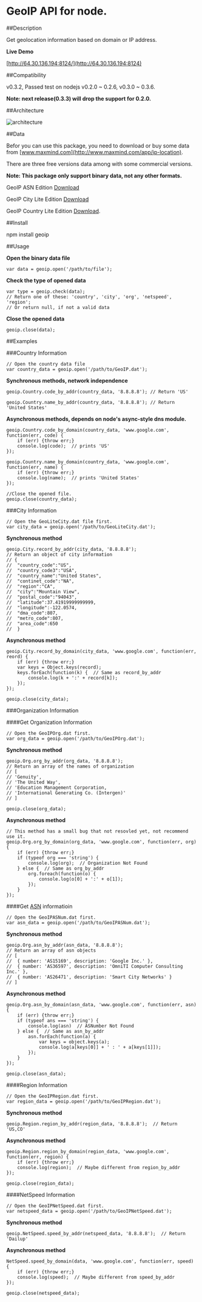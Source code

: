 GeoIP API for node.
===================


##Description

Get geolocation information based on domain or IP address.

__Live Demo__

[http://64.30.136.194:8124/](http://64.30.136.194:8124)


##Compatibility

v0.3.2, Passed test on nodejs v0.2.0 ~ 0.2.6, v0.3.0 ~ 0.3.6.

__Note: next release(0.3.3)  will drop the support for 0.2.0.__


##Architecture

![architecture](https://github.com/kuno/GeoIP/raw/master/misc/architecture.png)


##Data

Befor you can use this package, you need to download or buy some data from [www.maxmind.com](http://www.maxmind.com/app/ip-location).

There are three free versions data among with some commercial versions.

__Note: This package only support binary data, not any other formats.__

GeoIP ASN Edition [Download](http://geolite.maxmind.com/download/geoip/database/asnum/GeoIPASNum.dat.gz)  

GeoIP City Lite Edition [Download](http://geolite.maxmind.com/download/geoip/database/GeoLiteCity.dat.gz)  

GeoIP Country Lite Edition [Download](http://geolite.maxmind.com/download/geoip/database/GeoLiteCountry/GeoIP.dat.gz).



##Install

npm install geoip


##Usage

__Open the binary data file__

    var data = geoip.open('/path/to/file');

__Check the type of opened data__

    var type = geoip.check(data);
    // Return one of these: 'country', 'city', 'org', 'netspeed', 'region';
    // Or return null, if not a valid data

__Close the opened data__

    geoip.close(data);

##Examples

###Country Information

    // Open the country data file
    var country_data = geoip.open('/path/to/GeoIP.dat');

__Synchronous methods, network independence__

    geoip.Country.code_by_addr(country_data, '8.8.8.8'); // Return 'US'

    geoip.Country.name_by_addr(country_data, '8.8.8.8'); // Return  'United States'

__Asynchronous methods, depends on node's async-style dns module.__

    geoip.Country.code_by_domain(country_data, 'www.google.com', function(err, code) {
        if (err) {throw err;}
        console.log(code);  // prints 'US'
    });

    geoip.Country.name_by_domain(country_data, 'www.google.com', function(err, name) {
        if (err) {throw err;}
        console.log(name);  // prints 'United States'
    });

    //Close the opened file.
    geoip.close(country_data);



###City Information

    // Open the GeoLiteCity.dat file first.
    var city_data = geoip.open('/path/to/GeoLiteCity.dat');

__Synchronous method__

    geoip.City.record_by_addr(city_data, '8.8.8.8');
    // Return an object of city information
    // {
    //  "country_code":"US",
    //  "country_code3":"USA",
    //  "country_name":"United States",
    //  "continet_code":"NA",
    //  "region":"CA",
    //  "city":"Mountain View",
    //  "postal_code":"94043",
    //  "latitude":37.41919999999999,
    //  "longitude":-122.0574,
    //  "dma_code":807,
    //  "metro_code":807,
    //  "area_code":650
    //  }    

__Asynchronous method__

    geoip.City.record_by_domain(city_data, 'www.google.com', function(err, reord) {
        if (err) {throw err;}
        var keys = Object.keys(record);
        keys.forEach(function(k) {  // Same as record_by_addr
            console.log(k + ':' + record[k]);
        });   
    });

    geoip.close(city_data);


###Organization Information

####Get Organization Information

    // Open the GeoIPOrg.dat first.
    var org_data = geoip.open('/path/to/GeoIPOrg.dat');

__Synchronous method__

    geoip.Org.org_by_addr(org_data, '8.8.8.8');
    // Return an array of the names of organization
    // [
    // 'Genuity',
    // 'The United Way',
    // 'Education Management Corporation,
    // 'International Generating Co. (Intergen)'
    // ]    

    geoip.close(org_data);

__Asynchronous method__

    // This method has a small bug that not resovled yet, not recommend use it.
    geoip.Org.org_by_domain(org_data, 'www.google.com', function(err, org) {
        if (err) {throw err;}
        if (typeof org === 'string') {
            console.log(org);  // Organization Not Found
        } else {  // Same as org_by_addr
            org.foreach(function(o) {
                console.log(o[0] + ':' + o[1]);
            });
        }
    });


####Get [ASN](http://www.apnic.net/services/services-apnic-provides/helpdesk/faqs/asn-faqs) informatioin

    // Open the GeoIPASNum.dat first.
    var asn_data = geoip.open('/path/to/GeoIPASNum.dat');

__Synchronous method__

    geoip.Org.asn_by_addr(asn_data, '8.8.8.8');
    // Return an array of asn objects
    // [ 
    //  { number: 'AS15169', description: 'Google Inc.' },
    //  { number: 'AS36597', description: 'OmniTI Computer Consulting Inc.' },
    //  { number: 'AS26471', description: 'Smart City Networks' } 
    // ]

__Asynchronous method__

    geoip.Org.asn_by_domain(asn_data, 'www.google.com', function(err, asn) {
        if (err) {throw err;}
        if (typeof ans === 'string') {
            console.log(asn)  // ASNumber Not Found
        } else {  // Same as asn_by_addr
            asn.forEach(function(a) {
                var keys = object.keys(a);
                console.log(a[keys[0]] + ' : ' + a[keys[1]]);
            });
        }
    });

    geoip.close(asn_data);


####Region Information

    // Open the GeoIPRegion.dat first.
    var region_data = geoip.open('/path/to/GeoIPRegion.dat');

__Synchronous method__

    geoip.Region.region_by_addr(region_data, '8.8.8.8');  // Return 'US,CO'

__Asynchronous method__

    geoip.Region.region_by_domain(region_data, 'www.google.com', function(err, region) {
        if (err) {throw err;}
        console.log(region);  // Maybe different from region_by_addr
    });

    geoip.close(region_data);


####NetSpeed Information

    // Open the GeoIPNetSpeed.dat first.
    var netspeed_data = geoip.open('/path/to/GeoIPNetSpeed.dat');

__Synchronous method__

    geoip.NetSpeed.speed_by_addr(netspeed_data, '8.8.8.8');  // Return 'Dailup'

__Asynchronous method__

    NetSpeed.speed_by_domain(data, 'www.google.com', function(err, speed) {
        if (err) {throw err;}
        console.log(speed);  // Maybe different from speed_by_addr
    });

    geoip.close(netspeed_data);
